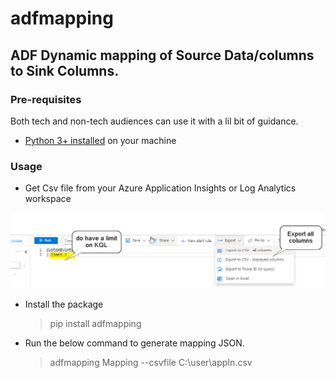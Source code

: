 # adfmapping
ADF Dynamic mapping of Source Data/columns to Sink Columns.
---
### Pre-requisites
Both tech and non-tech audiences can use it with a lil bit of guidance.

-  [Python 3+ installed](https://www.python.org/downloads/)  on your machine

### Usage
-  Get Csv file from your Azure Application Insights or Log Analytics workspace

![APPIN_QUERY_Example.png](https://github.com/gogi2811/adfmapping/raw/main/APPIN_QUERY_Example.png)

- Install the package 
    > pip install adfmapping

- Run the below command to generate mapping JSON.  
    > adfmapping Mapping --csvfile C:\user\appIn.csv